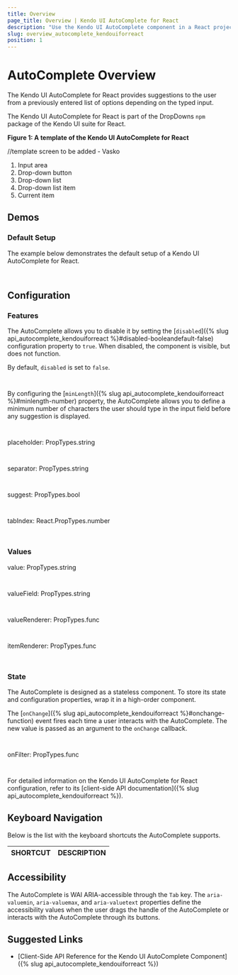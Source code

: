 ```yaml
---
title: Overview
page_title: Overview | Kendo UI AutoComplete for React
description: "Use the Kendo UI AutoComplete component in a React project."
slug: overview_autocomplete_kendouiforreact
position: 1
---
```


# AutoComplete Overview

The Kendo UI AutoComplete for React provides suggestions to the user from a previously entered list of options depending on the typed input.

The Kendo UI AutoComplete for React is part of the DropDowns `npm` package of the Kendo UI suite for React.

**Figure 1: A template of the Kendo UI AutoComplete for React**

//template screen to be added - Vasko

1. Input area 
2. Drop-down button
3. Drop-down list
4. Drop-down list item
5. Current item

## Demos

### Default Setup

The example below demonstrates the default setup of a Kendo UI AutoComplete for React.

```html-preview

```
```jsx

```

## Configuration

### Features

The AutoComplete allows you to disable it by setting the [`disabled`]({% slug api_autocomplete_kendouiforreact %}#disabled-booleandefault-false) configuration property to `true`. When disabled, the component is visible, but does not function. 

By default, `disabled` is set to `false`.

```html

```
```jsx

```

By configuring the [`minLength`]({% slug api_autocomplete_kendouiforreact %}#minlength-number) property, the AutoComplete allows you to define a minimum number of characters the user should type in the input field before any suggestion is displayed.  

```html

```
```jsx

```

placeholder: PropTypes.string

```html

```
```jsx

```

separator: PropTypes.string

```html

```
```jsx

```

suggest: PropTypes.bool

```html

```
```jsx

```

tabIndex: React.PropTypes.number

```html

```
```jsx

```

### Values

value: PropTypes.string

```html

```
```jsx

```

valueField: PropTypes.string

```html

```
```jsx

```

valueRenderer: PropTypes.func

```html

```
```jsx

```

itemRenderer: PropTypes.func

```html

```
```jsx

```

### State

The AutoComplete is designed as a stateless component. To store its state and configuration properties, wrap it in a high-order component.

The [`onChange`]({% slug api_autocomplete_kendouiforreact %}#onchange-function) event fires each time a user interacts with the AutoComplete. The new value is passed as an argument to the `onChange` callback.

```html

```
```jsx

```

onFilter: PropTypes.func

```html

```
```jsx

```

For detailed information on the Kendo UI AutoComplete for React configuration, refer to its [client-side API documentation]({% slug api_autocomplete_kendouiforreact %}).

## Keyboard Navigation

Below is the list with the keyboard shortcuts the AutoComplete supports.

| SHORTCUT                            | DESCRIPTION         |
|:---                                 |:---                 |

## Accessibility

The AutoComplete is WAI ARIA-accessible through the `Tab` key. The `aria-valuemin`, `aria-valuemax`, and `aria-valuetext` properties define the accessibility values when the user drags the handle of the AutoComplete or interacts with the AutoComplete through its buttons.

## Suggested Links

* [Client-Side API Reference for the Kendo UI AutoComplete Component]({% slug api_autocomplete_kendouiforreact %})
